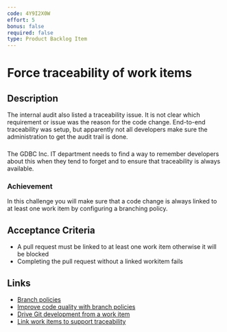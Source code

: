 ```yaml
---
code: 4Y9I2X0W
effort: 5
bonus: false
required: false
type: Product Backlog Item 
---
```

# Force traceability of work items #

## Description ##

The internal audit also listed a traceability issue. It is not clear which requirement or issue was the reason for the code change.
End-to-end traceability was setup, but apparently not all developers make sure the administration to get the audit trail is done.

### ###

The GDBC Inc. IT department needs to find a way to remember developers about this when they tend to forget and to ensure that traceability
is always available.

### Achievement ###
In this challenge you will make sure that a code change is always linked to at least one work item by configuring a branching policy.

## Acceptance Criteria ##
* A pull request must be linked to at least one work item otherwise it will be blocked
* Completing the pull request without a linked workitem fails 

## Links ##
* [Branch policies](https://docs.microsoft.com/en-us/vsts/git/branch-policies-overview?view=vsts)
* [Improve code quality with branch policies](https://docs.microsoft.com/en-us/vsts/git/branch-policies?view=vsts)
* [Drive Git development from a work item](https://docs.microsoft.com/en-us/vsts/work/backlogs/connect-work-items-to-git-dev-ops?view=vsts)
* [Link work items to support traceability](https://docs.microsoft.com/en-us/vsts/work/track/link-work-items-support-traceability?view=vsts&tabs=new-web-form)
